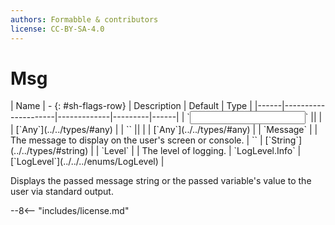 ```yaml
---
authors: Formabble & contributors
license: CC-BY-SA-4.0
---
```



# Msg

<div class="sh-parameters" markdown="1">
| Name | - {: #sh-flags-row} | Description | Default | Type |
|------|---------------------|-------------|---------|------|
| `<input>` || | | [`Any`](../../types/#any) |
| `<output>` || | | [`Any`](../../types/#any) |
| `Message` |  | The message to display on the user's screen or console. | `` | [`String`](../../types/#string) |
| `Level` |  | The level of logging. | `LogLevel.Info` | [`LogLevel`](../../../enums/LogLevel) |

</div>

Displays the passed message string or the passed variable's value to the user via standard output.

--8<-- "includes/license.md"

